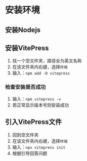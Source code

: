 # 安装环境

## 安装Nodejs

<!--@include: @/Nodejs相关/安装Nodejs.md{2,}-->

## 安装VitePress

1. 找一个空文件夹，路径全为英文名称
2. 在该文件夹内右键，选择```终端```
3. 输入：```npm add -D vitepress```

### 检查安装是否成功

1. 输入：```npm vitepress -v```
2. 若正常显示版本号则安装成功

## 引入VitePress文件

1. 回到空文件夹
2. 在该文件夹内右键，选择```终端```
3. 输入：```npx vitepress init```
4. 根据引导回答问题